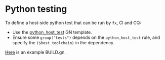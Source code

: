 # Python testing

To define a host-side python test that can be run by `fx`, CI and CQ:

*   Use the [python_host_test](/build/python/python_host_test.gni) GN template.
*   Ensure some `group("tests")` depends on the `python_host_test` rule,
    and specify the `($host_toolchain)` in the dependency.

[Here](/sdk/ctf/build/scripts/BUILD.gn) is an example BUILD.gn.
